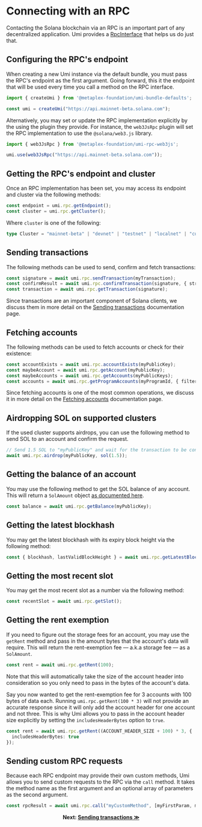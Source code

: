 # Connecting with an RPC

Contacting the Solana blockchain via an RPC is an important part of any decentralized application. Umi provides a [RpcInterface](https://umi-docs.vercel.app/interfaces/umi.RpcInterface.html) that helps us do just that.

## Configuring the RPC's endpoint

When creating a new Umi instance via the default bundle, you must pass the RPC's endpoint as the first argument. Going forward, this it the endpoint that will be used every time you call a method on the RPC interface.

```ts
import { createUmi } from '@metaplex-foundation/umi-bundle-defaults';

const umi = createUmi("https://api.mainnet-beta.solana.com");
```

Alternatively, you may set or update the RPC implementation explicitly by the using the plugin they provide. For instance, the `web3JsRpc` plugin will set the RPC implementation to use the `@solana/web3.js` library.

```ts
import { web3JsRpc } from '@metaplex-foundation/umi-rpc-web3js';

umi.use(web3JsRpc("https://api.mainnet-beta.solana.com"));
```

## Getting the RPC's endpoint and cluster

Once an RPC implementation has been set, you may access its endpoint and cluster via the following methods:

```ts
const endpoint = umi.rpc.getEndpoint();
const cluster = umi.rpc.getCluster();
```

Where `cluster` is one of the following:

```ts
type Cluster = "mainnet-beta" | "devnet" | "testnet" | "localnet" | "custom"
```

## Sending transactions

The following methods can be used to send, confirm and fetch transactions:

```ts
const signature = await umi.rpc.sendTransaction(myTransaction);
const confirmResult = await umi.rpc.confirmTransaction(signature, { strategy });
const transaction = await umi.rpc.getTransaction(signature);
```

Since transactions are an important component of Solana clients, we discuss them in more detail on the [Sending transactions](./transactions.md) documentation page.

## Fetching accounts

The following methods can be used to fetch accounts or check for their existence:

```ts
const accountExists = await umi.rpc.accountExists(myPublicKey);
const maybeAccount = await umi.rpc.getAccount(myPublicKey);
const maybeAccounts = await umi.rpc.getAccounts(myPublicKeys);
const accounts = await umi.rpc.getProgramAccounts(myProgramId, { filters });
```

Since fetching accounts is one of the most common operations, we discuss it in more detail on the [Fetching accounts](./accounts.md) documentation page.

## Airdropping SOL on supported clusters

If the used cluster supports airdrops, you can use the following method to send SOL to an account and confirm the request.

```ts
// Send 1.5 SOL to "myPublicKey" and wait for the transaction to be confirmed.
await umi.rpc.airdrop(myPublicKey, sol(1.5));
```

## Getting the balance of an account

You may use the following method to get the SOL balance of any account. This will return a `SolAmount` object [as documented here](./helpers.md#amounts).

```ts
const balance = await umi.rpc.getBalance(myPublicKey);
```

## Getting the latest blockhash

You may get the latest blockhash with its expiry block height via the following method:

```ts
const { blockhash, lastValidBlockHeight } = await umi.rpc.getLatestBlockhash();
```

## Getting the most recent slot

You may get the most recent slot as a number via the following method:

```ts
const recentSlot = await umi.rpc.getSlot();
```

## Getting the rent exemption

If you need to figure out the storage fees for an account, you may use the `getRent` method and pass in the amount bytes that the account's data will require. This will return the rent-exemption fee — a.k.a storage fee — as a `SolAmount`.
  
  ```ts
const rent = await umi.rpc.getRent(100);
```

Note that this will automatically take the size of the account header into consideration so you only need to pass in the bytes of the account's data.

Say you now wanted to get the rent-exemption fee for 3 accounts with 100 bytes of data each. Running `umi.rpc.getRent(100 * 3)` will not provide an accurate response since it will only add the account header for one account and not three. This is why Umi allows you to pass in the account header size explicitly by setting the `includesHeaderBytes` option to `true`.

```ts
const rent = await umi.rpc.getRent((ACCOUNT_HEADER_SIZE + 100) * 3, {
  includesHeaderBytes: true
});
```

## Sending custom RPC requests

Because each RPC endpoint may provide their own custom methods, Umi allows you to send custom requests to the RPC via the `call` method. It takes the method name as the first argument and an optional array of parameters as the second argument.

```ts
const rpcResult = await umi.rpc.call("myCustomMethod", [myFirstParam, mySecondParam]);
```

<p align="center">
<strong>Next: <a href="./transactions.md">Sending transactions ≫</a></strong>
</p>

